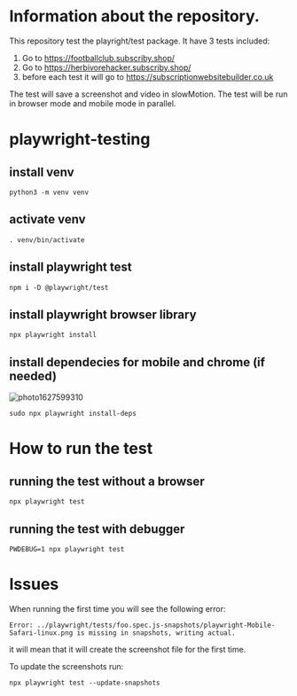 # Information about the repository. 
This repository test the playright/test package.
It have 3 tests included: 
1. Go to https://footballclub.subscriby.shop/
2. Go to https://herbivorehacker.subscriby.shop/
3. before each test it will go to https://subscriptionwebsitebuilder.co.uk

The test will save a screenshot and video in slowMotion. 
The test will be run in browser mode and mobile mode in parallel. 

# playwright-testing

## install venv 
```
python3 -m venv venv
```
## activate venv 
```
. venv/bin/activate
```
## install playwright test
```
npm i -D @playwright/test
```
## install playwright browser library
```
npx playwright install
```
## install dependecies for mobile and chrome (if needed)
![photo1627599310](https://user-images.githubusercontent.com/1718624/127575815-62dfc7e3-5e65-4000-a0dc-11d599322ba2.jpeg)
```
sudo npx playwright install-deps 
```

# How to run the test
## running the test without a browser
```
npx playwright test
```
## running the test with debugger
```
PWDEBUG=1 npx playwright test
```
# Issues 

When running the first time you will see the following error: 
```
Error: ../playwright/tests/foo.spec.js-snapshots/playwright-Mobile-Safari-linux.png is missing in snapshots, writing actual.
```
it will mean that it will create the screenshot file for the first time.

To update the screenshots run: 
```
npx playwright test --update-snapshots
```

